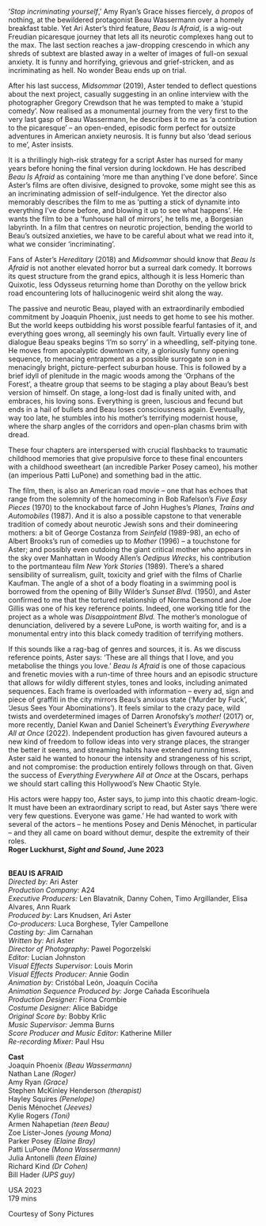 
‘_Stop incriminating yourself_,’ Amy Ryan’s Grace hisses fiercely, _à propos_ of nothing, at the bewildered protagonist Beau Wassermann over a homely breakfast table. Yet Ari Aster’s third feature, _Beau Is Afraid_, is a wig-out Freudian picaresque journey that lets all its neurotic complexes hang out to the max. The last section reaches a jaw-dropping crescendo in which any shreds of subtext are blasted away in a welter of images of full-on sexual anxiety. It is funny and horrifying, grievous and grief-stricken, and as incriminating as hell. No wonder Beau ends up on trial.

After his last success, _Midsommar_ (2019), Aster tended to deflect questions about the next project, casually suggesting in an online interview with the photographer Gregory Crewdson that he was tempted to make a ‘stupid comedy’. Now realised as a monumental journey from the very first to the very last gasp of Beau Wassermann, he describes it to me as ‘a contribution to the picaresque’ – an open-ended, episodic form perfect for outsize adventures in American anxiety neurosis. It is funny but also ‘dead serious to me’, Aster insists.

It is a thrillingly high-risk strategy for a script Aster has nursed for many years before honing the final version during lockdown. He has described _Beau Is Afraid_ as containing ‘more me than anything I’ve done before’. Since Aster’s films are often divisive, designed to provoke, some might see this as an incriminating admission of self-indulgence. Yet the director also memorably describes the film to me as ‘putting a stick of dynamite into everything I’ve done before, and blowing it up to see what happens’. He wants the film to be a ‘funhouse hall of mirrors’, he tells me, a Borgesian labyrinth. In a film that centres on neurotic projection, bending the world to Beau’s outsized anxieties, we have to be careful about what we read into it, what we consider ‘incriminating’.

Fans of Aster’s _Hereditary_ (2018) and _Midsommar_ should know that _Beau Is Afraid_ is not another elevated horror but a surreal dark comedy. It borrows its quest structure from the grand epics, although it is less Homeric than Quixotic, less Odysseus returning home than Dorothy on the yellow brick road encountering lots of hallucinogenic weird shit along the way.

The passive and neurotic Beau, played with an extraordinarily embodied commitment by Joaquin Phoenix, just needs to get home to see his mother. But the world keeps outbidding his worst possible fearful fantasies of it, and everything goes wrong, all seemingly his own fault. Virtually every line of dialogue Beau speaks begins ‘I’m so sorry’ in a wheedling, self-pitying tone. He moves from apocalyptic downtown city, a gloriously funny opening sequence, to menacing entrapment as a possible surrogate son in a menacingly bright, picture-perfect suburban house. This is followed by a brief idyll of plenitude in the magic woods among the ‘Orphans of the Forest’, a theatre group that seems to be staging a play about Beau’s best version of himself. On stage, a long-lost dad is finally united with, and embraces, his loving sons. Everything is green, luscious and fecund but ends in a hail of bullets and Beau loses consciousness again. Eventually, way too late, he stumbles into his mother’s terrifying modernist house, where the sharp angles of the corridors and open-plan chasms brim with dread.

These four chapters are interspersed with crucial flashbacks to traumatic childhood memories that give propulsive force to these final encounters with a childhood sweetheart (an incredible Parker Posey cameo), his mother (an imperious Patti LuPone) and something bad in the attic.

The film, then, is also an American road movie – one that has echoes that range from the solemnity of the homecoming in Bob Rafelson’s _Five Easy Pieces_ (1970) to the knockabout farce of John Hughes’s _Planes, Trains and Automobiles_ (1987). And it is also a possible capstone to that venerable tradition of comedy about neurotic Jewish sons and their domineering mothers: a bit of George Costanza from _Seinfeld_ (1989-98), an echo of Albert Brooks’s run of comedies up to _Mother_ (1996) – a touchstone for Aster; and possibly even outdoing the giant critical mother who appears in the sky over Manhattan in Woody Allen’s _Oedipus Wrecks_, his contribution to the portmanteau film _New York Stories_ (1989). There’s a shared sensibility of surrealism, guilt, toxicity and grief with the films of Charlie Kaufman. The angle of a shot of a body floating in a swimming pool is borrowed from the opening of Billy Wilder’s _Sunset Blvd._ (1950), and Aster confirmed to me that the tortured relationship of Norma Desmond and Joe Gillis was one of his key reference points. Indeed, one working title for the project as a whole was _Disappointment Blvd._ The mother’s monologue of denunciation, delivered by a severe LuPone, is worth waiting for, and is a monumental entry into this black comedy tradition of terrifying mothers.

If this sounds like a rag-bag of genres and sources, it is. As we discuss reference points, Aster says: ‘These are all things that I love, and you metabolise the things you love.’ _Beau Is Afraid_ is one of those capacious and frenetic movies with a run-time of three hours and an episodic structure that allows for wildly different styles, tones and looks, including animated sequences. Each frame is overloaded with information – every ad, sign and piece of graffiti in the city mirrors Beau’s anxious state (‘Murder by Fuck’, ‘Jesus Sees Your Abominations’). It feels similar to the crazy pace, wild twists and overdetermined images of Darren Aronofsky’s _mother!_ (2017) or, more recently, Daniel Kwan and Daniel Scheinert’s _Everything Everywhere All at Once_ (2022). Independent production has given favoured auteurs a new kind of freedom to follow ideas into very strange places, the stranger the better it seems, and streaming habits have extended running times. Aster said he wanted to honour the intensity and strangeness of his script, and not compromise: the production entirely follows through on that. Given the success of _Everything Everywhere All at Once_ at the Oscars, perhaps we should start calling this Hollywood’s New Chaotic Style.

His actors were happy too, Aster says, to jump into this chaotic dream-logic.  
It must have been an extraordinary script to read, but Aster says ‘there were very few questions. Everyone was game.’ He had wanted to work with several of the actors – he mentions Posey and Denis Ménochet, in particular – and they all came on board without demur, despite the extremity of their roles.  
**Roger Luckhurst, _Sight and Sound_, June 2023**
<br><br>

**BEAU IS AFRAID**<br>
_Directed by:_ Ari Aster<br>
_Production Company:_ A24<br>
_Executive Producers:_ Len Blavatnik, Danny Cohen, Timo Argillander, Elisa Alvares, Ann Ruark<br>
_Produced by:_ Lars Knudsen, Ari Aster<br>
_Co-producers:_ Luca Borghese, Tyler Campellone<br>
_Casting by:_ Jim Carnahan<br>
_Written by:_ Ari Aster<br>
_Director of Photography:_ Pawel Pogorzelski<br>
_Editor:_ Lucian Johnston<br>
_Visual Effects Supervisor:_ Louis Morin<br>
_Visual Effects Producer:_ Annie Godin<br>
_Animation by:_ Cristóbal León, Joaquín Cociña<br>
_Animation Sequence Produced by:_ Jorge Cañada Escorihuela<br>
_Production Designer:_ Fiona Crombie<br>
_Costume Designer:_ Alice Babidge<br>
_Original Score by:_ Bobby Krlic<br>
_Music Supervisor:_ Jemma Burns<br>
_Score Producer and Music Editor:_ Katherine Miller<br>
_Re-recording Mixer:_ Paul Hsu<br>

**Cast**<br>
Joaquin Phoenix _(Beau Wassermann)_<br>
Nathan Lane _(Roger)_<br>
Amy Ryan _(Grace)_<br>
Stephen McKinley Henderson _(therapist)_<br>
Hayley Squires _(Penelope)_<br>
Denis Ménochet _(Jeeves)_<br>
Kylie Rogers _(Toni)_<br>
Armen Nahapetian _(teen Beau)_<br>
Zoe Lister-Jones _(young Mona)_<br>
Parker Posey _(Elaine Bray)_<br>
Patti LuPone _(Mona Wassermann)_<br>
Julia Antonelli _(teen Elaine)_<br>
Richard Kind _(Dr Cohen)_<br>
Bill Hader _(UPS guy)_<br>

USA 2023<br>
179 mins

Courtesy of Sony Pictures<br>
<br>
<!--stackedit_data:
eyJoaXN0b3J5IjpbNzU1MDM5Njk1XX0=
-->
